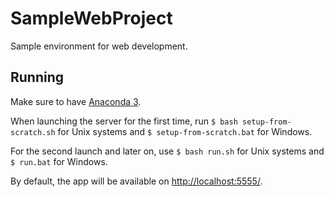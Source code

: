 # SampleWebProject
Sample environment for web development.

## Running
Make sure to have [Anaconda 3](https://www.continuum.io/downloads).

When launching the server for the first time, run `$ bash setup-from-scratch.sh` for Unix systems and `$ setup-from-scratch.bat` for Windows.

For the second launch and later on, use `$ bash run.sh` for Unix systems and `$ run.bat` for Windows.

By default, the app will be available on [http://localhost:5555/](http://localhost:5555/).